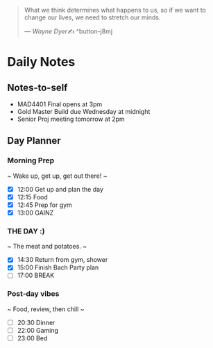 > What we think determines what happens to us, so if we want to change our lives, we need to stretch our minds.
>
> &mdash; <cite>Wayne Dyer</cite>✍️
^button-j8mj
# Daily Notes
## Notes-to-self
- MAD4401 Final opens at 3pm
- Gold Master Build due Wednesday at midnight
- Senior Proj meeting tomorrow at 2pm

## Day Planner
### Morning Prep
~
Wake up, get up, get out there!
~
- [x] 12:00 Get up and plan the day
- [x] 12:15 Food
- [x] 12:45 Prep for gym
- [x] 13:00 GAINZ

### THE DAY :)
~
The meat and potatoes.
~
- [x] 14:30 Return from gym, shower
- [x] 15:00 Finish Bach Party plan
- [ ] 17:00 BREAK

### Post-day vibes
~
Food, review, then chill
~
- [ ] 20:30 Dinner
- [ ] 22:00 Gaming
- [ ] 23:00 Bed